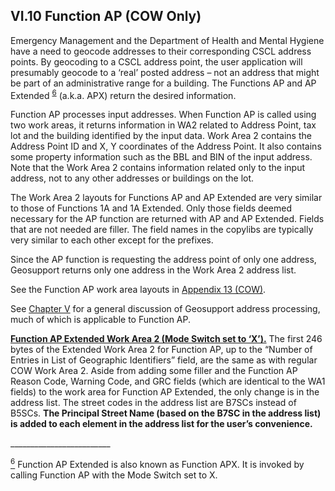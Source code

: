 <h2>VI.10  Function AP (COW Only)</h2>

Emergency Management and the Department of Health and Mental Hygiene have a need to geocode addresses to their corresponding CSCL address points.  By geocoding to a CSCL address point, the user application will presumably geocode to a ‘real’ posted address – not an address that might be part of an administrative range for a building.  The Functions AP and AP Extended <sup><a href="#section10.6" id="section10.6-6">6</a></sup> (a.k.a. APX) return the desired information.  

Function AP processes input addresses.  When Function AP is called using two work areas, it returns information in WA2 related to Address Point,  tax lot and the building identified by the input data.  Work Area 2 contains the Address Point ID and X, Y coordinates of the Address Point.  It also contains some property information such as the BBL and BIN of the input address.  Note that the Work Area 2 contains information related only to the input address, not to any other addresses or buildings on the lot.  

The Work Area 2 layouts for Functions AP and AP Extended are very similar to those of Functions 1A and 1A Extended.  Only those fields deemed necessary for the AP function are returned with AP and AP Extended.  Fields that are not needed are filler.  The field names in the copylibs are typically very similar to each other except for the prefixes.   

Since the AP function is requesting the address point of only one address, Geosupport returns only one address in the Work Area 2 address list.

See the Function AP work area layouts in [Appendix 13 (COW)](../../../appendices/appendix13/).   

See [Chapter V](../../chapterV/chapterV/) for a general discussion of Geosupport address processing, much of which is applicable to Function AP.  

<b><u>Function AP Extended Work Area 2 (Mode Switch set to ‘X’).</u></b>  The first 246 bytes of the Extended Work Area 2 for Function AP, up to the “Number of Entries in List of Geographic Identifiers” field, are the same as with regular COW Work Area 2. Aside from adding some filler and the Function AP Reason Code, Warning Code, and GRC fields (which are identical to the WA1 fields) to the work area for Function AP Extended, the only change is in the address list. The street codes in the address list are B7SCs instead of B5SCs.  **The Principal Street Name (based on the B7SC in the address list) is added to each element in the address list for the user’s convenience.**

<p>_________________________</p>
<a href="#section10.6-6"><sup><span id="section10.6">6</span></sup></a> Function AP Extended is also known as Function APX.  It is invoked by calling Function AP with the Mode Switch set to X.
